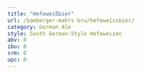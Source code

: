 ```yaml
---
title: "Hefeweißbier"
url: /bamberger-mahrs-bru/hefeweissbier/
category: German Ale
style: South German-Style Hefeweizen
abv: 0
ibu: 0
srm: 0
upc: 0
---
```


